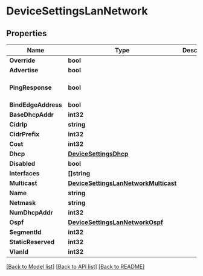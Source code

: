# DeviceSettingsLanNetwork

## Properties

Name | Type | Description | Notes
------------ | ------------- | ------------- | -------------
**Override** | **bool** |  | [optional] 
**Advertise** | **bool** |  | [optional] 
**PingResponse** | **bool** |  | [optional] [default to true]
**BindEdgeAddress** | **bool** |  | [optional] 
**BaseDhcpAddr** | **int32** |  | [optional] 
**CidrIp** | **string** |  | [optional] 
**CidrPrefix** | **int32** |  | [optional] 
**Cost** | **int32** |  | [optional] 
**Dhcp** | [**DeviceSettingsDhcp**](device_settings_dhcp.md) |  | [optional] 
**Disabled** | **bool** |  | [optional] 
**Interfaces** | **[]string** |  | [optional] 
**Multicast** | [**DeviceSettingsLanNetworkMulticast**](device_settings_lan_network_multicast.md) |  | [optional] 
**Name** | **string** |  | [optional] 
**Netmask** | **string** |  | [optional] 
**NumDhcpAddr** | **int32** |  | [optional] 
**Ospf** | [**DeviceSettingsLanNetworkOspf**](device_settings_lan_network_ospf.md) |  | [optional] 
**SegmentId** | **int32** |  | [optional] 
**StaticReserved** | **int32** |  | [optional] 
**VlanId** | **int32** |  | [optional] 

[[Back to Model list]](../README.md#documentation-for-models) [[Back to API list]](../README.md#documentation-for-api-endpoints) [[Back to README]](../README.md)


